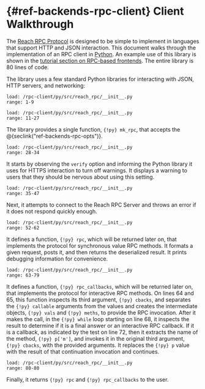 # {#ref-backends-rpc-client} Client Walkthrough

The [Reach RPC Protocol](##ref-backends-rpc-proto) is designed to be simple to implement in languages that support HTTP and JSON interaction.
This document walks through the implementation of an RPC client in [Python](https://www.python.org).
An example use of this library is shown in the [tutorial section on RPC-based frontends](##tut-7-rpc).
The entire library is 80 lines of code.

The library uses a few standard Python libraries for interacting with JSON,
HTTP servers, and networking:

```
load: /rpc-client/py/src/reach_rpc/__init__.py
range: 1-9
```

```
load: /rpc-client/py/src/reach_rpc/__init__.py
range: 11-27
```

The library provides a single function, `{!py} mk_rpc`, that accepts the @{seclink("ref-backends-rpc-opts")}.

```
load: /rpc-client/py/src/reach_rpc/__init__.py
range: 28-34
```

It starts by observing the `verify` option and informing the Python library it uses for HTTPS interaction to turn off warnings.
It displays a warning to users that they should be nervous about using this setting.

```
load: /rpc-client/py/src/reach_rpc/__init__.py
range: 35-47
```

Next, it attempts to connect to the Reach RPC Server and throws an error if it does not respond quickly enough.

```
load: /rpc-client/py/src/reach_rpc/__init__.py
range: 52-62
```

It defines a function, `{!py} rpc`, which will be returned later on, that
implements the protocol for synchronous value RPC methods.
It formats a given request, posts it, and then returns the deserialized result.
It prints debugging information for convenience.

```
load: /rpc-client/py/src/reach_rpc/__init__.py
range: 63-79
```

It defines a function, `{!py} rpc_callbacks`, which will be returned later on, that
implements the protocol for interactive RPC methods.
On lines 64 and 65, this function inspects its third argument, `{!py} cbacks`,
and separates the `{!py} callable` arguments from the values and creates the
intermediate objects, `{!py} vals` and `{!py} meths`, to provide the RPC
invocation.
After it makes the call, in the `{!py} while` loop starting on line 68, it
inspects the result to determine if it is a final answer or an
interactive RPC callback.
If it is a callback, as indicated by the test on line 72, then it extracts the
name of the method, `{!py} p['m']`, and invokes it in the original third
argument, `{!py} cbacks`, with the provided arguments.
It replaces the `{!py} p` value with the result of that continuation invocation and continues.

```
load: /rpc-client/py/src/reach_rpc/__init__.py
range: 80-80
```

Finally, it returns `{!py} rpc` and `{!py} rpc_callbacks` to the user.